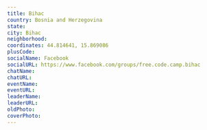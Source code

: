 ```yaml
---
title: Bihac
country: Bosnia and Herzegovina
state: 
city: Bihac
neighborhood: 
coordinates: 44.814641, 15.869086
plusCode:
socialName: Facebook
socialURL: https://www.facebook.com/groups/free.code.camp.bihac
chatName:
chatURL:
eventName:
eventURL:
leaderName:
leaderURL:
oldPhoto: 
coverPhoto:
---
```

